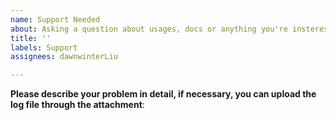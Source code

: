 ```yaml
---
name: Support Needed
about: Asking a question about usages, docs or anything you're insterested in
title: ''
labels: Support
assignees: dawnwinterLiu

---
```


**Please describe your problem in detail, if necessary, you can upload the log file through the attachment**:
